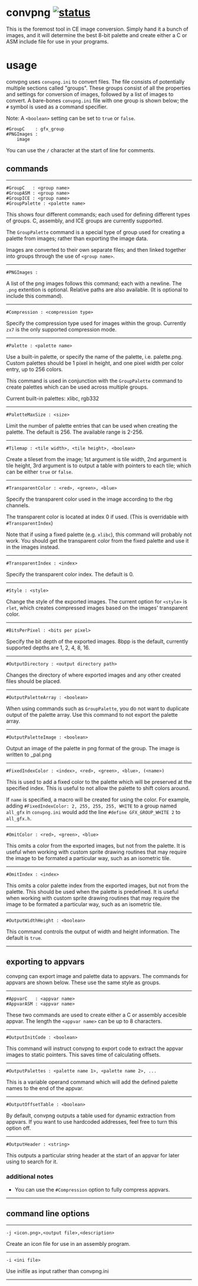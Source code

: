 # convpng [![status](https://travis-ci.com/mateoconlechuga/convpng.svg?branch=master)](https://travis-ci.com/mateoconlechuga/convpng)

This is the foremost tool in CE image conversion. Simply hand it a bunch of images, and it will determine the best 8-bit palette and create either a C or ASM include file for use in your programs.

# usage

convpng uses `convpng.ini` to convert files. The file consists of potentially multiple sections called "groups". These groups consist of all the properties and settings for conversion of images, followed by a list of images to convert. A bare-bones `convpng.ini` file with one group is shown below; the `#` symbol is used as a command specifier.

Note: A `<boolean>` setting can be set to `true` or `false`.

    #GroupC    : gfx_group
    #PNGImages :
        image

You can use the `/` character at the start of line for comments.

## commands

----

    #GroupC   : <group name>
    #GroupASM : <group name>
    #GroupICE : <group name>
    #GroupPalette : <palette name>

This shows four different commands; each used for defining different types of groups. C, assembly, and ICE groups are currently supported.

The `GroupPalette` command is a special type of group used for creating a palette from images; rather than exporting the image data.

Images are converted to their own separate files; and then linked together into groups through the use of `<group name>`.

----

    #PNGImages :

A list of the png images follows this command; each with a newline. The `.png` extention is optional. Relative paths are also available.
(It is optional to include this command).

----

    #Compression : <compression type>

Specify the compression type used for images within the group. Currently `zx7` is the only supported compression mode.

----

    #Palette : <palette name>

Use a built-in palette, or specify the name of the palette, i.e. palette.png. Custom palettes should be 1 pixel in height, and one pixel width per color entry, up to 256 colors.

This command is used in conjunction with the `GroupPalette` command to create palettes which can be used across multiple groups.

Current built-in palettes: xlibc, rgb332

----

    #PaletteMaxSize : <size>

Limit the number of palette entries that can be used when creating the palette. The default is 256. The available range is 2-256.

----

    #Tilemap : <tile width>, <tile height>, <boolean>

Create a tileset from the image; 1st argument is tile width, 2nd argument is tile height, 3rd argument is to output a table with pointers to each tile; which can be either `true` or `false`.

----

    #TransparentColor : <red>, <green>, <blue>

Specify the transparent color used in the image according to the rbg channels.

The transparent color is located at index 0 if used. (This is overridable with `#TransparentIndex`)

Note that if using a fixed palette (e.g. `xlibc`), this command will probably not work. You should get the transparent color from the fixed palette and use it in the images instead.

----

    #TransparentIndex : <index>

Specify the transparent color index. The default is 0.

----

    #Style : <style>

Change the style of the exported images. The current option for `<style>` is `rlet`, which creates compressed images based on the images' transparent color.

----

    #BitsPerPixel : <bits per pixel>

Specify the bit depth of the exported images. 8bpp is the default, currently supported depths are 1, 2, 4, 8, 16.

----

    #OutputDirectory : <output directory path>

Changes the directory of where exported images and any other created files should be placed.

----

    #OutputPaletteArray : <boolean>

When using commands such as `GroupPalette`, you do not want to duplicate output of the palette array. Use this command to not export the palette array.

---

    #OutputPaletteImage : <boolean>

Output an image of the palette in png format of the group. The image is written to <group name>_pal.png

----

    #FixedIndexColor : <index>, <red>, <green>, <blue>, (<name>)

This is used to add a fixed color to the palette which will be preserved at the specified index. This is useful to not allow the palette to shift colors around.

If `name` is specified, a macro will be created for using the color. For example, adding `#FixedIndexColor: 2, 255, 255, 255, WHITE` to a group named `all_gfx` in `convpng.ini` would add the line `#define GFX_GROUP_WHITE 2` to `all_gfx.h`.

----

    #OmitColor : <red>, <green>, <blue>

This omits a color from the exported images, but not from the palette. It is useful when working with custom sprite drawing routines that may require the image to be formated a particular way, such as an isometric tile.

----

    #OmitIndex : <index>

This omits a color palette index from the exported images, but not from the palette. This should be used when the palette is predefined. It is useful when working with custom sprite drawing routines that may require the image to be formated a particular way, such as an isometric tile.

----

    #OutputWidthHeight : <boolean>

This command controls the output of width and height information. The default is `true`.

---

## exporting to appvars

convpng can export image and palette data to appvars. The commands for appvars are shown below. These use the same style as groups.

---

    #AppvarC   : <appvar name>
    #AppvarASM : <appvar name>

These two commands are used to create either a C or assembly accesible appvar. The length the `<appvar name>` can be up to 8 characters.

----

    #OutputInitCode : <boolean>

This command will instruct convpng to export code to extract the appvar images to static pointers. This saves time of calculating offsets.

----

    #OutputPalettes : <palette name 1>, <palette name 2>, ...

This is a variable operand command which will add the defined palette names to the end of the appvar.

---

    #OutputOffsetTable : <boolean>

By default, convpng outputs a table used for dynamic extraction from appvars. If you want to use hardcoded addresses, feel free to turn this option off.

---

    #OutputHeader : <string>

This outputs a particular string header at the start of an appvar for later using to search for it.

### additional notes

* You can use the `#Compression` option to fully compress appvars.

---

## command line options

---

    -j <icon.png>,<output file>,<description>

Create an icon file for use in an assembly program.

---

    -i <ini file>

Use inifile as input rather than convpng.ini

---
